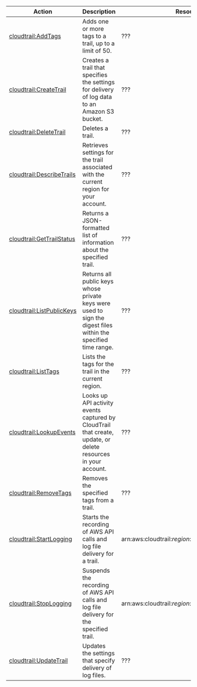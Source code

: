 | Action | Description | Resource | Condition |
| --- | --- | --- | - |
| [cloudtrail:AddTags](http://docs.aws.amazon.com/awscloudtrail/latest/APIReference/API_AddTags.html) | Adds one or more tags to a trail, up to a limit of 50. | ??? | - |
| [cloudtrail:CreateTrail](http://docs.aws.amazon.com/awscloudtrail/latest/APIReference/API_CreateTrail.html) | Creates a trail that specifies the settings for delivery of log data to an Amazon S3 bucket. | ??? | - |
| [cloudtrail:DeleteTrail](http://docs.aws.amazon.com/awscloudtrail/latest/APIReference/API_DeleteTrail.html) | Deletes a trail. | ??? | - |
| [cloudtrail:DescribeTrails](http://docs.aws.amazon.com/awscloudtrail/latest/APIReference/API_DescribeTrails.html) | Retrieves settings for the trail associated with the current region for your account. | ??? | - |
| [cloudtrail:GetTrailStatus](http://docs.aws.amazon.com/awscloudtrail/latest/APIReference/API_GetTrailStatus.html) | Returns a JSON-formatted list of information about the specified trail. | ??? | - |
| [cloudtrail:ListPublicKeys](http://docs.aws.amazon.com/awscloudtrail/latest/APIReference/API_ListPublicKeys.html) | Returns all public keys whose private keys were used to sign the digest files within the specified time range. | ??? | - |
| [cloudtrail:ListTags](http://docs.aws.amazon.com/awscloudtrail/latest/APIReference/API_ListTags.html) | Lists the tags for the trail in the current region. | ??? | - |
| [cloudtrail:LookupEvents](http://docs.aws.amazon.com/awscloudtrail/latest/APIReference/API_LookupEvents.html) | Looks up API activity events captured by CloudTrail that create, update, or delete resources in your account. | ??? | - |
| [cloudtrail:RemoveTags](http://docs.aws.amazon.com/awscloudtrail/latest/APIReference/API_RemoveTags.html) | Removes the specified tags from a trail. | ??? | - |
| [cloudtrail:StartLogging](http://docs.aws.amazon.com/awscloudtrail/latest/APIReference/API_StartLogging.html) | Starts the recording of AWS API calls and log file delivery for a trail. | arn:aws:cloudtrail:$region:$account:trail/$trailname | - |
| [cloudtrail:StopLogging](http://docs.aws.amazon.com/awscloudtrail/latest/APIReference/API_StopLogging.html) | Suspends the recording of AWS API calls and log file delivery for the specified trail. | arn:aws:cloudtrail:$region:$account:trail/$trailname | - |
| [cloudtrail:UpdateTrail](http://docs.aws.amazon.com/awscloudtrail/latest/APIReference/API_UpdateTrail.html) | Updates the settings that specify delivery of log files. | ??? | - |
